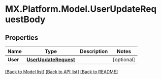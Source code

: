 # MX.Platform.Model.UserUpdateRequestBody

## Properties

Name | Type | Description | Notes
------------ | ------------- | ------------- | -------------
**User** | [**UserUpdateRequest**](UserUpdateRequest.md) |  | [optional] 

[[Back to Model list]](../README.md#documentation-for-models) [[Back to API list]](../README.md#documentation-for-api-endpoints) [[Back to README]](../README.md)

